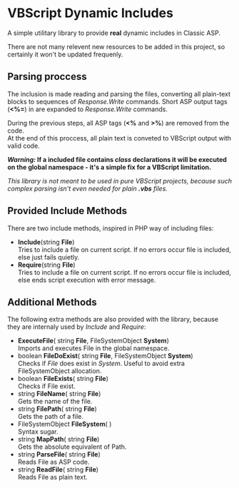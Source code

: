 # VBScript Dynamic Includes

A simple utilitary library to provide __real__ dynamic includes in Classic ASP.

There are not many relevent new resources to be added in this project, so certainly it won't be updated frequenly.



## Parsing proccess

The inclusion is made reading and parsing the files, converting all plain-text
blocks to sequences of _Response.Write_ commands. Short ASP output tags (__&lt;%=__) in  are expanded to _Response.Write_ commands.

During the previous steps, all ASP tags (__&lt;%__ and __&gt;%__) are removed from the code.  
At the end of this proccess, all plain text is conveted to VBScript output with valid code.

**_Warning:_ If a included file contains *class* declarations it will be executed on the global namespace - it's a simple fix for a VBScript limitation.**


*This library is not meant to be used in pure VBScript projects, because such complex parsing isn't even needed for plain __.vbs__ files.*



## Provided Include Methods

There are two include methods, inspired in PHP way of including files:
* __Include__(string __File__)  
Tries to include a file on current script. If no errors occur file is included, else just fails quietly.
* __Require__(string __File__)  
Tries to include a file on current script. If no errors occur file is included, else ends script execution with error message.




## Additional Methods

The following extra methods are also provided with the library, because they are internaly used by *Include* and *Require*:
* __ExecuteFile__( string __File__, FileSystemObject __System__)  
Imports and executes File in the global namespace.
* boolean __FileDoExist__( string __File__, FileSystemObject __System__)  
Checks if _File_ does exist in _System_. Useful to avoid extra FileSystemObject allocation.
* boolean __FileExists__( string __File__)  
Checks if File exist.
* string __FileName__( string __File__)  
Gets the name of the file.
* string __FilePath__( string __File__)  
Gets the path of a file.
* FileSystemObject __FileSystem__( )  
Syntax sugar.
* string __MapPath__( string __File__)  
Gets the absolute equivalent of Path.
* string __ParseFile__( string __File__)  
Reads File as ASP code.
* string __ReadFile__( string __File__)  
Reads File as plain text.
